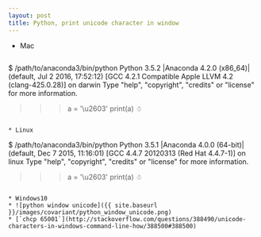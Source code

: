 ```yaml
---
layout: post
title: Python, print unicode character in window
---
```


* Mac

  ```
$ /path/to/anaconda3/bin/python
Python 3.5.2 |Anaconda 4.2.0 (x86_64)| (default, Jul  2 2016, 17:52:12)
[GCC 4.2.1 Compatible Apple LLVM 4.2 (clang-425.0.28)] on darwin
Type "help", "copyright", "credits" or "license" for more information.
>>> a = '\u2603'
>>> print(a)
☃
>>>
  ```

* Linux

  ```
$ /path/to/anaconda3/bin/python
Python 3.5.1 |Anaconda 4.0.0 (64-bit)| (default, Dec  7 2015, 11:16:01)
[GCC 4.4.7 20120313 (Red Hat 4.4.7-1)] on linux
Type "help", "copyright", "credits" or "license" for more information.
>>> a = '\u2603'
>>> print(a)
☃
>>>
  ```

* Windows10
  * ![python window unicode]({{ site.baseurl }}/images/covariant/python_window_unicode.png)
  * [`chcp 65001`](http://stackoverflow.com/questions/388490/unicode-characters-in-windows-command-line-how/388500#388500)
